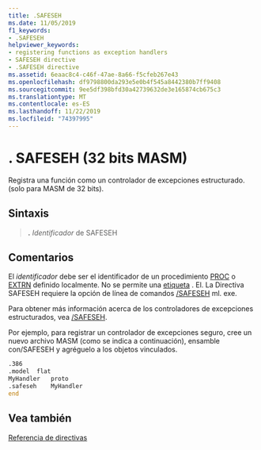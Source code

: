 ```yaml
---
title: .SAFESEH
ms.date: 11/05/2019
f1_keywords:
- .SAFESEH
helpviewer_keywords:
- registering functions as exception handlers
- SAFESEH directive
- .SAFESEH directive
ms.assetid: 6eaac8c4-c46f-47ae-8a66-f5cfeb267e43
ms.openlocfilehash: df9798800da293e5e0b4f545a8442380b7ff9408
ms.sourcegitcommit: 9ee5df398bfd30a42739632de3e165874cb675c3
ms.translationtype: MT
ms.contentlocale: es-ES
ms.lasthandoff: 11/22/2019
ms.locfileid: "74397995"
---
```

# <a name="safeseh-32-bit-masm"></a>. SAFESEH (32 bits MASM)

Registra una función como un controlador de excepciones estructurado. (solo para MASM de 32 bits).

## <a name="syntax"></a>Sintaxis

> **.**  *Identificador* de SAFESEH

## <a name="remarks"></a>Comentarios

El *identificador* debe ser el identificador de un procedimiento [PROC](../../assembler/masm/proc.md) o [EXTRN](../../assembler/masm/extrn.md) definido localmente. No se permite una [etiqueta](../../assembler/masm/label-masm.md) . El. La Directiva SAFESEH requiere la opción de línea de comandos [/SAFESEH](../../assembler/masm/ml-and-ml64-command-line-reference.md) ml. exe.

Para obtener más información acerca de los controladores de excepciones estructurados, vea [/SAFESEH](../../build/reference/safeseh-image-has-safe-exception-handlers.md).

Por ejemplo, para registrar un controlador de excepciones seguro, cree un nuevo archivo MASM (como se indica a continuación), ensamble con/SAFESEH y agréguelo a los objetos vinculados.

```asm
.386
.model  flat
MyHandler   proto
.safeseh    MyHandler
end
```

## <a name="see-also"></a>Vea también

[Referencia de directivas](directives-reference.md)
